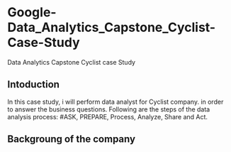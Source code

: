 # Google-Data_Analytics_Capstone_Cyclist-Case-Study
Data Analytics Capstone Cyclist case Study

## Intoduction
In this case study, i will perform data analyst for Cyclist company. in order to answer the business questions.
Following are the steps of the data analysis process:
 #ASK, PREPARE, Process, Analyze, Share and Act.


 ## Backgroung of the company
 
